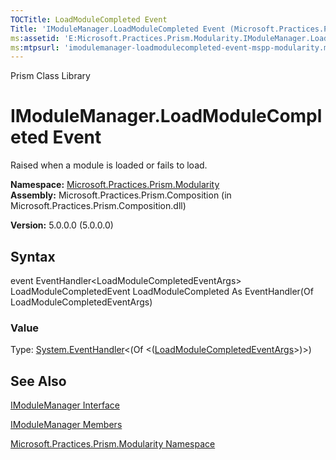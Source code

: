 ```yaml
---
TOCTitle: LoadModuleCompleted Event
Title: 'IModuleManager.LoadModuleCompleted Event (Microsoft.Practices.Prism.Modularity)'
ms:assetid: 'E:Microsoft.Practices.Prism.Modularity.IModuleManager.LoadModuleCompleted'
ms:mtpsurl: 'imodulemanager-loadmodulecompleted-event-mspp-modularity.md'
---
```


Prism Class Library

IModuleManager.LoadModuleCompleted Event
============================================

Raised when a module is loaded or fails to load.

**Namespace:** [Microsoft.Practices.Prism.Modularity](https://msdn.microsoft.com/library/microsoft.practices.prism.modularity)
**Assembly:** Microsoft.Practices.Prism.Composition (in Microsoft.Practices.Prism.Composition.dll)

**Version:** 5.0.0.0 (5.0.0.0)

## Syntax


event EventHandler&lt;LoadModuleCompletedEventArgs&gt; LoadModuleCompletedEvent LoadModuleCompleted As EventHandler(Of LoadModuleCompletedEventArgs)
### Value

Type: [System.EventHandler](http://msdn.microsoft.com/en-us/library/db0etb8x)&lt;(Of &lt;([LoadModuleCompletedEventArgs](https://msdn.microsoft.com/library/microsoft.practices.prism.modularity.loadmodulecompletedeventargs)&gt;)&gt;)

See Also
--------


[IModuleManager Interface](https://msdn.microsoft.com/library/microsoft.practices.prism.modularity.imodulemanager)

[IModuleManager Members](https://msdn.microsoft.com/allmembers.t:microsoft.practices.prism.modularity.imodulemanager)

[Microsoft.Practices.Prism.Modularity Namespace](https://msdn.microsoft.com/library/microsoft.practices.prism.modularity)
